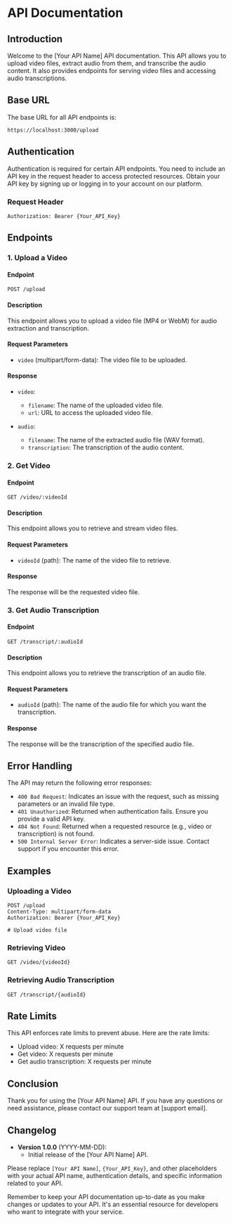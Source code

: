 

# API Documentation

## Introduction

Welcome to the [Your API Name] API documentation. This API allows you to upload video files, extract audio from them, and transcribe the audio content. It also provides endpoints for serving video files and accessing audio transcriptions.

## Base URL

The base URL for all API endpoints is:
```
https://localhost:3000/upload
```

## Authentication

Authentication is required for certain API endpoints. You need to include an API key in the request header to access protected resources. Obtain your API key by signing up or logging in to your account on our platform.

### Request Header

```
Authorization: Bearer {Your_API_Key}
```

## Endpoints

### 1. Upload a Video

#### Endpoint

```
POST /upload
```

#### Description

This endpoint allows you to upload a video file (MP4 or WebM) for audio extraction and transcription.

#### Request Parameters

- `video` (multipart/form-data): The video file to be uploaded.

#### Response

- `video`:
  - `filename`: The name of the uploaded video file.
  - `url`: URL to access the uploaded video file.

- `audio`:
  - `filename`: The name of the extracted audio file (WAV format).
  - `transcription`: The transcription of the audio content.

### 2. Get Video

#### Endpoint

```
GET /video/:videoId
```

#### Description

This endpoint allows you to retrieve and stream video files.

#### Request Parameters

- `videoId` (path): The name of the video file to retrieve.

#### Response

The response will be the requested video file.

### 3. Get Audio Transcription

#### Endpoint

```
GET /transcript/:audioId
```

#### Description

This endpoint allows you to retrieve the transcription of an audio file.

#### Request Parameters

- `audioId` (path): The name of the audio file for which you want the transcription.

#### Response

The response will be the transcription of the specified audio file.

## Error Handling

The API may return the following error responses:

- `400 Bad Request`: Indicates an issue with the request, such as missing parameters or an invalid file type.
- `401 Unauthorized`: Returned when authentication fails. Ensure you provide a valid API key.
- `404 Not Found`: Returned when a requested resource (e.g., video or transcription) is not found.
- `500 Internal Server Error`: Indicates a server-side issue. Contact support if you encounter this error.

## Examples

### Uploading a Video

```http
POST /upload
Content-Type: multipart/form-data
Authorization: Bearer {Your_API_Key}

# Upload video file
```

### Retrieving Video

```http
GET /video/{videoId}
```

### Retrieving Audio Transcription

```http
GET /transcript/{audioId}
```

## Rate Limits

This API enforces rate limits to prevent abuse. Here are the rate limits:

- Upload video: X requests per minute
- Get video: X requests per minute
- Get audio transcription: X requests per minute

## Conclusion

Thank you for using the [Your API Name] API. If you have any questions or need assistance, please contact our support team at [support email].

## Changelog

- **Version 1.0.0** (YYYY-MM-DD):
  - Initial release of the [Your API Name] API.

Please replace `[Your API Name]`, `{Your_API_Key}`, and other placeholders with your actual API name, authentication details, and specific information related to your API.

Remember to keep your API documentation up-to-date as you make changes or updates to your API. It's an essential resource for developers who want to integrate with your service.